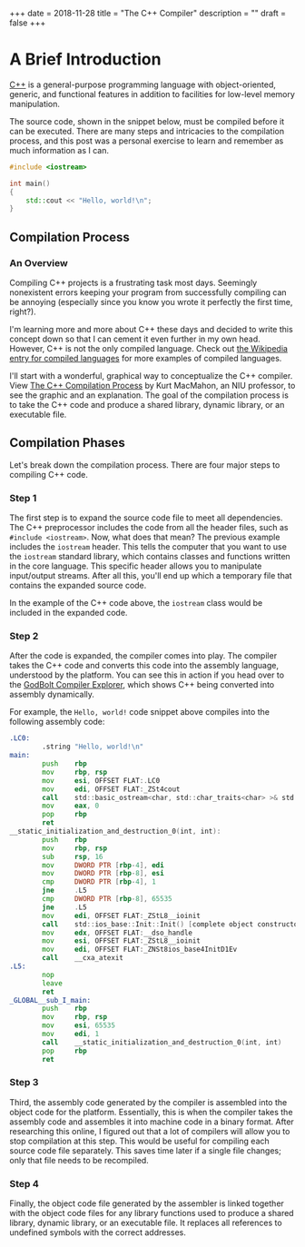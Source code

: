 +++
date = 2018-11-28
title = "The C++ Compiler"
description = ""
draft = false
+++

# A Brief Introduction

[C++](https://en.wikipedia.org/wiki/C%2B%2B) is a general-purpose programming
language with object-oriented, generic, and functional features in addition to
facilities for low-level memory manipulation.

The source code, shown in the snippet below, must be compiled before it can be
executed. There are many steps and intricacies to the compilation process, and
this post was a personal exercise to learn and remember as much information as I
can.

```cpp
#include <iostream>

int main()
{
    std::cout << "Hello, world!\n";
}
```

## Compilation Process

### An Overview

Compiling C++ projects is a frustrating task most days. Seemingly nonexistent
errors keeping your program from successfully compiling can be annoying
(especially since you know you wrote it perfectly the first time, right?).

I'm learning more and more about C++ these days and decided to write this
concept down so that I can cement it even further in my own head. However, C++
is not the only compiled language. Check out [the Wikipedia entry for compiled
languages](https://en.wikipedia.org/wiki/Compiled_language) for more examples of
compiled languages.

I'll start with a wonderful, graphical way to conceptualize the C++ compiler.
View [The C++ Compilation
Process](https://web.archive.org/web/20190419035048/http://faculty.cs.niu.edu/~mcmahon/CS241/Notes/compile.html)
by Kurt MacMahon, an NIU professor, to see the graphic and an explanation. The
goal of the compilation process is to take the C++ code and produce a shared
library, dynamic library, or an executable file.

## Compilation Phases

Let's break down the compilation process. There are four major steps to
compiling C++ code.

### Step 1

The first step is to expand the source code file to meet all dependencies. The
C++ preprocessor includes the code from all the header files, such as `#include
<iostream>`. Now, what does that mean? The previous example includes the
`iostream` header. This tells the computer that you want to use the `iostream`
standard library, which contains classes and functions written in the core
language. This specific header allows you to manipulate input/output streams.
After all this, you'll end up which a temporary file that contains the expanded
source code.

In the example of the C++ code above, the `iostream` class would be included in
the expanded code.

### Step 2

After the code is expanded, the compiler comes into play. The compiler takes the
C++ code and converts this code into the assembly language, understood by the
platform. You can see this in action if you head over to the [GodBolt Compiler
Explorer](https://godbolt.org), which shows C++ being converted into assembly
dynamically.

For example, the `Hello, world!` code snippet above compiles into the following
assembly code:

```asm
.LC0:
        .string "Hello, world!\n"
main:
        push    rbp
        mov     rbp, rsp
        mov     esi, OFFSET FLAT:.LC0
        mov     edi, OFFSET FLAT:_ZSt4cout
        call    std::basic_ostream<char, std::char_traits<char> >& std::operator<< <std::char_traits<char> >(std::basic_ostream<char, std::char_traits<char> >&, char const*)
        mov     eax, 0
        pop     rbp
        ret
__static_initialization_and_destruction_0(int, int):
        push    rbp
        mov     rbp, rsp
        sub     rsp, 16
        mov     DWORD PTR [rbp-4], edi
        mov     DWORD PTR [rbp-8], esi
        cmp     DWORD PTR [rbp-4], 1
        jne     .L5
        cmp     DWORD PTR [rbp-8], 65535
        jne     .L5
        mov     edi, OFFSET FLAT:_ZStL8__ioinit
        call    std::ios_base::Init::Init() [complete object constructor]
        mov     edx, OFFSET FLAT:__dso_handle
        mov     esi, OFFSET FLAT:_ZStL8__ioinit
        mov     edi, OFFSET FLAT:_ZNSt8ios_base4InitD1Ev
        call    __cxa_atexit
.L5:
        nop
        leave
        ret
_GLOBAL__sub_I_main:
        push    rbp
        mov     rbp, rsp
        mov     esi, 65535
        mov     edi, 1
        call    __static_initialization_and_destruction_0(int, int)
        pop     rbp
        ret
```

### Step 3

Third, the assembly code generated by the compiler is assembled into the object
code for the platform. Essentially, this is when the compiler takes the assembly
code and assembles it into machine code in a binary format. After researching
this online, I figured out that a lot of compilers will allow you to stop
compilation at this step. This would be useful for compiling each source code
file separately. This saves time later if a single file changes; only that file
needs to be recompiled.

### Step 4

Finally, the object code file generated by the assembler is linked together with
the object code files for any library functions used to produce a shared
library, dynamic library, or an executable file. It replaces all references to
undefined symbols with the correct addresses.
